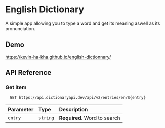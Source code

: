 # English Dictionary

A simple app allowing you to type a word and get its meaning aswell as its pronunciation.

## Demo

https://kevin-ha-kha.github.io/english-dictionnary/

## API Reference

### Get item

```http
  GET https://api.dictionaryapi.dev/api/v2/entries/en/${entry}
```

| Parameter | Type     | Description                       |
| :-------- | :------- | :-------------------------------- |
| `entry`      | `string` | **Required**. Word to search |

